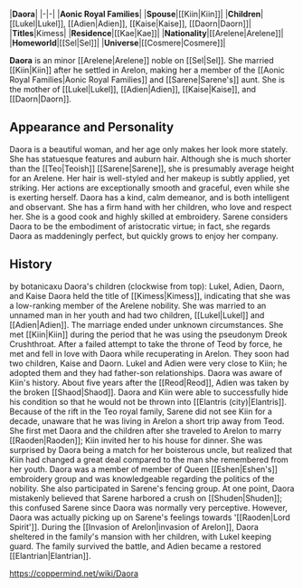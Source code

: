 |**Daora**|
|-|-|
|**Aonic Royal Families**|
|**Spouse**|[[Kiin\|Kiin]]|
|**Children**|[[Lukel\|Lukel]], [[Adien\|Adien]], [[Kaise\|Kaise]], [[Daorn\|Daorn]]|
|**Titles**|Kimess|
|**Residence**|[[Kae\|Kae]]|
|**Nationality**|[[Arelene\|Arelene]]|
|**Homeworld**|[[Sel\|Sel]]|
|**Universe**|[[Cosmere\|Cosmere]]|

**Daora** is an minor [[Arelene\|Arelene]] noble on [[Sel\|Sel]]. She married [[Kiin\|Kiin]] after he settled in Arelon, making her a member of the [[Aonic Royal Families\|Aonic Royal Families]] and [[Sarene\|Sarene's]] aunt. She is the mother of [[Lukel\|Lukel]], [[Adien\|Adien]], [[Kaise\|Kaise]], and [[Daorn\|Daorn]].

## Appearance and Personality
Daora is a beautiful woman, and her age only makes her look more stately. She has statuesque features and auburn hair. Although she is much shorter than the [[Teo\|Teoish]] [[Sarene\|Sarene]], she is presumably average height for an Arelene. Her hair is well-styled and her makeup is subtly applied, yet striking. Her actions are exceptionally smooth and graceful, even while she is exerting herself.
Daora has a kind, calm demeanor, and is both intelligent and observant. She has a firm hand with her children, who love and respect her. She is a good cook and highly skilled at embroidery. Sarene considers Daora to be the embodiment of aristocratic virtue; in fact, she regards Daora as maddeningly perfect, but quickly grows to enjoy her company.

## History
 by  botanicaxu  Daora's children (clockwise from top): Lukel, Adien, Daorn, and Kaise
Daora held the title of [[Kimess\|Kimess]], indicating that she was a low-ranking member of the Arelene nobility. She was married to an unnamed man in her youth and had two children, [[Lukel\|Lukel]] and [[Adien\|Adien]]. The marriage ended under unknown circumstances.
She met [[Kiin\|Kiin]] during the period that he was using the pseudonym Dreok Crushthroat. After a failed attempt to take the throne of Teod by force, he met and fell in love with Daora while recuperating in Arelon. They soon had two children, Kaise and Daorn. Lukel and Adien were very close to Kiin; he adopted them and they had father-son relationships. Daora was aware of Kiin's history.
About five years after the [[Reod\|Reod]], Adien was taken by the broken [[Shaod\|Shaod]]. Daora and Kiin were able to successfully hide his condition so that he would not be thrown into [[Elantris (city)\|Elantris]].
Because of the rift in the Teo royal family, Sarene did not see Kiin for a decade, unaware that he was living in Arelon a short trip away from Teod. She first met Daora and the children after she traveled to Arelon to marry [[Raoden\|Raoden]]; Kiin invited her to his house for dinner. She was surprised by Daora being a match for her boisterous uncle, but realized that Kiin had changed a great deal compared to the man she remembered from her youth.
Daora was a member of member of Queen [[Eshen\|Eshen's]] embroidery group and was knowledgeable regarding the politics of the nobility. She also participated in Sarene's fencing group. At one point, Daora mistakenly believed that Sarene harbored a crush on [[Shuden\|Shuden]]; this confused Sarene since Daora was normally very perceptive. However, Daora was actually picking up on Sarene's feelings towards '[[Raoden\|Lord Spirit']].
During the [[Invasion of Arelon\|invasion of Arelon]], Daora sheltered in the family's mansion with her children, with Lukel keeping guard. The family survived the battle, and Adien became a restored [[Elantrian\|Elantrian]].



https://coppermind.net/wiki/Daora